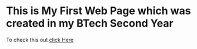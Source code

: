 # This is My First Web Page which was created in my BTech Second Year
To check this out [click Here](https://kallagoutham.github.io/MySite/)
